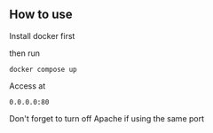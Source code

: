 ## How to use
Install docker first

then run
```
docker compose up
```

Access at 
```
0.0.0.0:80
```

Don't forget to turn off Apache if using the same port